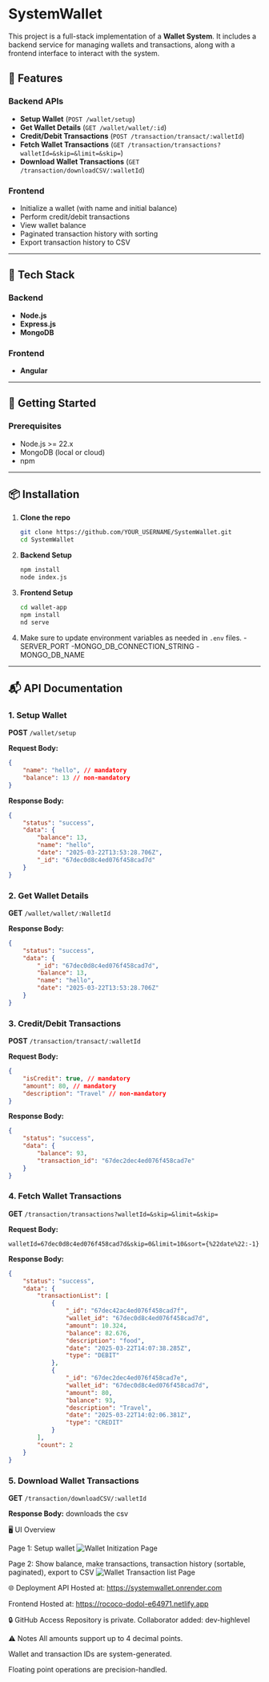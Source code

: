 # SystemWallet

This project is a full-stack implementation of a **Wallet System**. It includes a backend service for managing wallets and transactions, along with a frontend interface to interact with the system.

## 📌 Features

### Backend APIs

- **Setup Wallet** (`POST /wallet/setup`)
- **Get Wallet Details** (`GET /wallet/wallet/:id`)
- **Credit/Debit Transactions** (`POST /transaction/transact/:walletId`)
- **Fetch Wallet Transactions** (`GET /transaction/transactions?walletId=&skip=&limit=&skip=`)
- **Download Wallet Transactions** (`GET /transaction/downloadCSV/:walletId`)

### Frontend

- Initialize a wallet (with name and initial balance)
- Perform credit/debit transactions
- View wallet balance
- Paginated transaction history with sorting
- Export transaction history to CSV

---

## 🔧 Tech Stack

### Backend
- **Node.js**
- **Express.js**
- **MongoDB**

### Frontend
- **Angular**

---

## 🚀 Getting Started

### Prerequisites
- Node.js >= 22.x
- MongoDB (local or cloud)
- npm

---

## 📦 Installation

1. **Clone the repo**
    ```bash
    git clone https://github.com/YOUR_USERNAME/SystemWallet.git
    cd SystemWallet
    ```

2. **Backend Setup**
    ```bash
    npm install
    node index.js
    ```

3. **Frontend Setup**
    ```bash
    cd wallet-app
    npm install
    nd serve
    ```

4. Make sure to update environment variables as needed in `.env` files.
-SERVER_PORT
-MONGO_DB_CONNECTION_STRING
-MONGO_DB_NAME
---

## 📬 API Documentation

### 1. Setup Wallet

**POST** `/wallet/setup`

**Request Body:**
```json
{
    "name": "hello", // mandatory
    "balance": 13 // non-mandatory
}
```


**Response Body:**
```json
{
    "status": "success",
    "data": {
        "balance": 13,
        "name": "hello",
        "date": "2025-03-22T13:53:28.706Z",
        "_id": "67dec0d8c4ed076f458cad7d"
    }
}
```


### 2. Get Wallet Details

**GET** `/wallet/wallet/:WalletId`


**Response Body:**
```json
{
    "status": "success",
    "data": {
        "_id": "67dec0d8c4ed076f458cad7d",
        "balance": 13,
        "name": "hello",
        "date": "2025-03-22T13:53:28.706Z"
    }
}
```

### 3. Credit/Debit Transactions

**POST** `/transaction/transact/:walletId`

**Request Body:**
```json
{
    "isCredit": true, // mandatory
    "amount": 80, // mandatory
    "description": "Travel" // non-mandatory
}
```

**Response Body:**
```json
{
    "status": "success",
    "data": {
        "balance": 93,
        "transaction_id": "67dec2dec4ed076f458cad7e"
    }
}
```

### 4. Fetch Wallet Transactions

**GET** `/transaction/transactions?walletId=&skip=&limit=&skip=`

**Request Body:**
```query params
walletId=67dec0d8c4ed076f458cad7d&skip=0&limit=10&sort={%22date%22:-1}
```

**Response Body:**
```json
{
    "status": "success",
    "data": {
        "transactionList": [
            {
                "_id": "67dec42ac4ed076f458cad7f",
                "wallet_id": "67dec0d8c4ed076f458cad7d",
                "amount": 10.324,
                "balance": 82.676,
                "description": "food",
                "date": "2025-03-22T14:07:38.285Z",
                "type": "DEBIT"
            },
            {
                "_id": "67dec2dec4ed076f458cad7e",
                "wallet_id": "67dec0d8c4ed076f458cad7d",
                "amount": 80,
                "balance": 93,
                "description": "Travel",
                "date": "2025-03-22T14:02:06.381Z",
                "type": "CREDIT"
            }
        ],
        "count": 2
    }
}
```

### 5. Download Wallet Transactions

**GET** `/transaction/downloadCSV/:walletId`

**Response Body:**
downloads the csv




🖥️ UI Overview

Page 1: Setup wallet
![Wallet Initization Page](assets/Wallet%20Page.png)



Page 2: Show balance, make transactions, transaction history (sortable, paginated), export to CSV
![Wallet Transaction list Page](assets/Transaction%20Record%20Page.png)


🌐 Deployment
API Hosted at: https://systemwallet.onrender.com

Frontend Hosted at: https://rococo-dodol-e64971.netlify.app


🔒 GitHub Access
Repository is private. Collaborator added: dev-highlevel


⚠️ Notes
All amounts support up to 4 decimal points.

Wallet and transaction IDs are system-generated.

Floating point operations are precision-handled.